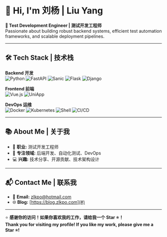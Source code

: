 # 👋 Hi, I'm 刘杨 | **Liu Yang**

**🚀 Test Development Engineer | 测试开发工程师**  
Passionate about building robust backend systems, efficient test automation frameworks, and scalable deployment pipelines.

---

## 🛠️ **Tech Stack | 技术栈**

**Backend 开发**  
![Python](https://img.shields.io/badge/Python-3776AB?style=flat&logo=python&logoColor=white)  ![FastAPI](https://img.shields.io/badge/FastAPI-009688?style=flat&logo=fastapi&logoColor=white)  ![Sanic](https://img.shields.io/badge/Sanic-005571?style=flat&logo=python&logoColor=white)  ![Flask](https://img.shields.io/badge/Flask-000000?style=flat&logo=flask&logoColor=white)  ![Django](https://img.shields.io/badge/Django-092E20?style=flat&logo=django&logoColor=white)

**Frontend 前端**  
![Vue.js](https://img.shields.io/badge/Vue.js-4FC08D?style=flat&logo=vue.js&logoColor=white)  ![UniApp](https://img.shields.io/badge/UniApp-4FC08D?style=flat&logo=vue.js&logoColor=white)

**DevOps 运维**  
![Docker](https://img.shields.io/badge/Docker-2496ED?style=flat&logo=docker&logoColor=white)  ![Kubernetes](https://img.shields.io/badge/Kubernetes-326CE5?style=flat&logo=kubernetes&logoColor=white)  ![Shell](https://img.shields.io/badge/Shell-4EAA25?style=flat&logo=gnu-bash&logoColor=white)  ![CI/CD](https://img.shields.io/badge/CI/CD-000000?style=flat&logo=githubactions&logoColor=white)

---

## 📚 **About Me | 关于我**

- 💼 **职业:** 测试开发工程师  
- 🎯 **专注领域:** 后端开发、自动化测试、DevOps  
- 💻 **兴趣:** 技术分享、开源贡献、技术架构设计  

---

## 📬 **Contact Me | 联系我**

- 📧 **Email:** [zlkpo@hotmail.com](zlkpo@hotmail.com)  
- 🌐 **Blog:** [https://blog.zlkpo.com](#)  

---

⭐️ **感谢你的访问！如果你喜欢我的工作，请给我一个 Star ⭐️！**  
**Thank you for visiting my profile! If you like my work, please give me a Star ⭐️!**
